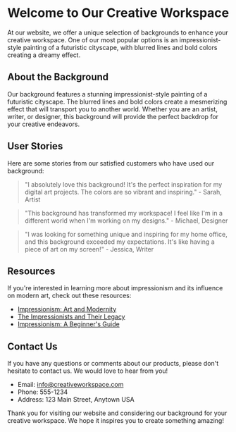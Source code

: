 <!--font:Exo 2-->

# Welcome to Our Creative Workspace

At our website, we offer a unique selection of backgrounds to enhance your creative workspace. One of our most popular options is an impressionist-style painting of a futuristic cityscape, with blurred lines and bold colors creating a dreamy effect.

## About the Background

Our background features a stunning impressionist-style painting of a futuristic cityscape. The blurred lines and bold colors create a mesmerizing effect that will transport you to another world. Whether you are an artist, writer, or designer, this background will provide the perfect backdrop for your creative endeavors.

## User Stories

Here are some stories from our satisfied customers who have used our background:

> "I absolutely love this background! It's the perfect inspiration for my digital art projects. The colors are so vibrant and inspiring." - Sarah, Artist

> "This background has transformed my workspace! I feel like I'm in a different world when I'm working on my designs." - Michael, Designer

> "I was looking for something unique and inspiring for my home office, and this background exceeded my expectations. It's like having a piece of art on my screen!" - Jessica, Writer

## Resources

If you're interested in learning more about impressionism and its influence on modern art, check out these resources:

- [Impressionism: Art and Modernity](#)
- [The Impressionists and Their Legacy](#)
- [Impressionism: A Beginner's Guide](#)

## Contact Us

If you have any questions or comments about our products, please don't hesitate to contact us. We would love to hear from you!

- Email: info@creativeworkspace.com
- Phone: 555-1234
- Address: 123 Main Street, Anytown USA

Thank you for visiting our website and considering our background for your creative workspace. We hope it inspires you to create something amazing!

<!--

Write me content for website with wallpaper which alt text is:

"An impressionist-style painting of a futuristic cityscape, with blurred lines and bold colors creating a dreamy effect."

The name/title of the page should not be 1:1 copy of the alt text but rather a real content of the website which is using this wallpaper.

- Use markdown format 
- Start with heading
- Heading should be short and concise
- The content should look like a real website 
- The website should not be about the wallpaper, wallpaper is just a related background
- Heading should be contain work "wallpaper" or "background"
- Include real sections like references, contact, user stories, etc. use things relevant to the page purpose.
- Feel free to use structure like headings, bullets, numbering, blockquotes, paragraphs, horizontal lines, etc.
- You can use formatting like bold or _italic_
- You can include UTF-8 emojis
- Links should be only #hash anchors (and you can refer to the document itself)
- Do not include images


---


# Futuristic Cityscape Wallpaper for Your Creative Workspace

Welcome to our website, where we offer a unique selection of wallpapers to enhance your creative workspace. Our impressionist-style painting of a futuristic cityscape is the perfect background to inspire your imagination and create a dreamy effect.

## About the Wallpaper

Our wallpaper features a stunning impressionist-style painting of a futuristic cityscape. The blurred lines and bold colors create a mesmerizing effect that will transport you to another world. Whether you are an artist, writer, or designer, this wallpaper will provide the perfect backdrop for your creative endeavors.

## User Stories

Here are some stories from our satisfied customers who have used our wallpaper:

> "I absolutely love this wallpaper! It's the perfect background for my digital art projects. The colors are so vibrant and inspiring." - Sarah, Artist

> "This wallpaper has transformed my workspace! I feel like I'm in a different world when I'm working on my designs." - Michael, Designer

> "I was looking for something unique and inspiring for my home office, and this wallpaper exceeded my expectations. It's like having a piece of art on my wall!" - Jessica, Writer

## References

If you're interested in learning more about impressionism and its influence on modern art, check out these resources:

- [Impressionism: Art and Modernity](#)
- [The Impressionists and Their Legacy](#)
- [Impressionism: A Beginner's Guide](#)

## Contact Us

If you have any questions or comments about our products, please don't hesitate to contact us. We would love to hear from you!

- Email: info@creativewallpapers.com
- Phone: 555-1234
- Address: 123 Main Street, Anytown USA

Thank you for visiting our website and considering our wallpaper for your creative workspace. We hope it inspires you to create something amazing!


---


Heading should not include word "wallpaper". The website should not be about the wallpaper itself, wallpaper is just a related background, rewrite whole content.


---


# Welcome to Our Creative Workspace

At our website, we offer a unique selection of backgrounds to enhance your creative workspace. One of our most popular options is an impressionist-style painting of a futuristic cityscape, with blurred lines and bold colors creating a dreamy effect.

## About the Background

Our background features a stunning impressionist-style painting of a futuristic cityscape. The blurred lines and bold colors create a mesmerizing effect that will transport you to another world. Whether you are an artist, writer, or designer, this background will provide the perfect backdrop for your creative endeavors.

## User Stories

Here are some stories from our satisfied customers who have used our background:

> "I absolutely love this background! It's the perfect inspiration for my digital art projects. The colors are so vibrant and inspiring." - Sarah, Artist

> "This background has transformed my workspace! I feel like I'm in a different world when I'm working on my designs." - Michael, Designer

> "I was looking for something unique and inspiring for my home office, and this background exceeded my expectations. It's like having a piece of art on my screen!" - Jessica, Writer

## Resources

If you're interested in learning more about impressionism and its influence on modern art, check out these resources:

- [Impressionism: Art and Modernity](#)
- [The Impressionists and Their Legacy](#)
- [Impressionism: A Beginner's Guide](#)

## Contact Us

If you have any questions or comments about our products, please don't hesitate to contact us. We would love to hear from you!

- Email: info@creativeworkspace.com
- Phone: 555-1234
- Address: 123 Main Street, Anytown USA

Thank you for visiting our website and considering our background for your creative workspace. We hope it inspires you to create something amazing!

-->
